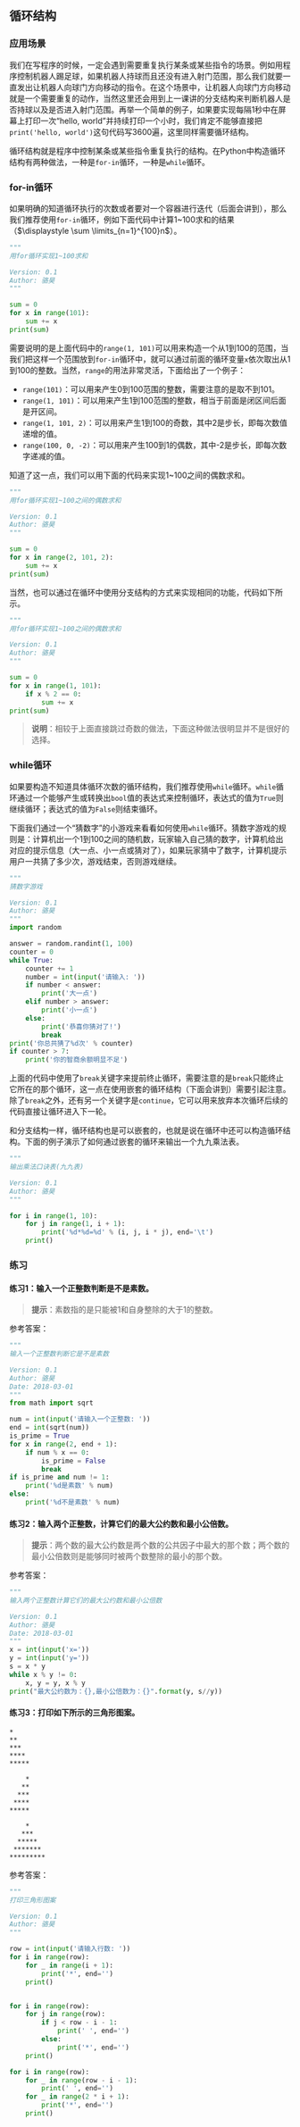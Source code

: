 ## 循环结构

### 应用场景

我们在写程序的时候，一定会遇到需要重复执行某条或某些指令的场景。例如用程序控制机器人踢足球，如果机器人持球而且还没有进入射门范围，那么我们就要一直发出让机器人向球门方向移动的指令。在这个场景中，让机器人向球门方向移动就是一个需要重复的动作，当然这里还会用到上一课讲的分支结构来判断机器人是否持球以及是否进入射门范围。再举一个简单的例子，如果要实现每隔1秒中在屏幕上打印一次“hello, world”并持续打印一个小时，我们肯定不能够直接把`print('hello, world')`这句代码写3600遍，这里同样需要循环结构。

循环结构就是程序中控制某条或某些指令重复执行的结构。在Python中构造循环结构有两种做法，一种是`for-in`循环，一种是`while`循环。

### for-in循环

如果明确的知道循环执行的次数或者要对一个容器进行迭代（后面会讲到），那么我们推荐使用`for-in`循环，例如下面代码中计算1~100求和的结果（$\displaystyle \sum \limits_{n=1}^{100}n$）。 

```Python
"""
用for循环实现1~100求和

Version: 0.1
Author: 骆昊
"""

sum = 0
for x in range(101):
    sum += x
print(sum)
```

需要说明的是上面代码中的`range(1, 101)`可以用来构造一个从1到100的范围，当我们把这样一个范围放到`for-in`循环中，就可以通过前面的循环变量`x`依次取出从1到100的整数。当然，`range`的用法非常灵活，下面给出了一个例子：

- `range(101)`：可以用来产生0到100范围的整数，需要注意的是取不到101。
- `range(1, 101)`：可以用来产生1到100范围的整数，相当于前面是闭区间后面是开区间。
- `range(1, 101, 2)`：可以用来产生1到100的奇数，其中2是步长，即每次数值递增的值。
- `range(100, 0, -2)`：可以用来产生100到1的偶数，其中-2是步长，即每次数字递减的值。

知道了这一点，我们可以用下面的代码来实现1~100之间的偶数求和。

```Python
"""
用for循环实现1~100之间的偶数求和

Version: 0.1
Author: 骆昊
"""

sum = 0
for x in range(2, 101, 2):
    sum += x
print(sum)
```

当然，也可以通过在循环中使用分支结构的方式来实现相同的功能，代码如下所示。

```Python
"""
用for循环实现1~100之间的偶数求和

Version: 0.1
Author: 骆昊
"""

sum = 0
for x in range(1, 101):
    if x % 2 == 0:
        sum += x
print(sum)
```

> **说明**：相较于上面直接跳过奇数的做法，下面这种做法很明显并不是很好的选择。

### while循环

如果要构造不知道具体循环次数的循环结构，我们推荐使用`while`循环。`while`循环通过一个能够产生或转换出`bool`值的表达式来控制循环，表达式的值为`True`则继续循环；表达式的值为`False`则结束循环。

下面我们通过一个“猜数字”的小游戏来看看如何使用`while`循环。猜数字游戏的规则是：计算机出一个1到100之间的随机数，玩家输入自己猜的数字，计算机给出对应的提示信息（大一点、小一点或猜对了），如果玩家猜中了数字，计算机提示用户一共猜了多少次，游戏结束，否则游戏继续。

```Python
"""
猜数字游戏

Version: 0.1
Author: 骆昊
"""
import random

answer = random.randint(1, 100)
counter = 0
while True:
    counter += 1
    number = int(input('请输入: '))
    if number < answer:
        print('大一点')
    elif number > answer:
        print('小一点')
    else:
        print('恭喜你猜对了!')
        break
print('你总共猜了%d次' % counter)
if counter > 7:
    print('你的智商余额明显不足')
```

上面的代码中使用了`break`关键字来提前终止循环，需要注意的是`break`只能终止它所在的那个循环，这一点在使用嵌套的循环结构（下面会讲到）需要引起注意。除了`break`之外，还有另一个关键字是`continue`，它可以用来放弃本次循环后续的代码直接让循环进入下一轮。

和分支结构一样，循环结构也是可以嵌套的，也就是说在循环中还可以构造循环结构。下面的例子演示了如何通过嵌套的循环来输出一个九九乘法表。

```Python
"""
输出乘法口诀表(九九表)

Version: 0.1
Author: 骆昊
"""

for i in range(1, 10):
    for j in range(1, i + 1):
        print('%d*%d=%d' % (i, j, i * j), end='\t')
    print()
```

### 练习

#### 练习1：输入一个正整数判断是不是素数。

> **提示**：素数指的是只能被1和自身整除的大于1的整数。

参考答案：

```Python
"""
输入一个正整数判断它是不是素数

Version: 0.1
Author: 骆昊
Date: 2018-03-01
"""
from math import sqrt

num = int(input('请输入一个正整数: '))
end = int(sqrt(num))
is_prime = True
for x in range(2, end + 1):
    if num % x == 0:
        is_prime = False
        break
if is_prime and num != 1:
    print('%d是素数' % num)
else:
    print('%d不是素数' % num)
```

#### 练习2：输入两个正整数，计算它们的最大公约数和最小公倍数。

> **提示**：两个数的最大公约数是两个数的公共因子中最大的那个数；两个数的最小公倍数则是能够同时被两个数整除的最小的那个数。

参考答案：

```Python
"""
输入两个正整数计算它们的最大公约数和最小公倍数

Version: 0.1
Author: 骆昊
Date: 2018-03-01
"""
x = int(input('x='))
y = int(input('y='))
s = x * y
while x % y != 0:
    x, y = y, x % y
print("最大公约数为：{},最小公倍数为：{}".format(y, s//y))

```

#### 练习3：打印如下所示的三角形图案。

```
*
**
***
****
*****
```

```
    *
   **
  ***
 ****
*****
```

```
    *
   ***
  *****
 *******
*********
```

参考答案：

```Python
"""
打印三角形图案

Version: 0.1
Author: 骆昊
"""

row = int(input('请输入行数: '))
for i in range(row):
    for _ in range(i + 1):
        print('*', end='')
    print()


for i in range(row):
    for j in range(row):
        if j < row - i - 1:
            print(' ', end='')
        else:
            print('*', end='')
    print()

for i in range(row):
    for _ in range(row - i - 1):
        print(' ', end='')
    for _ in range(2 * i + 1):
        print('*', end='')
    print()
```
